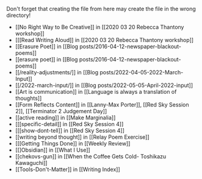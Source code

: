 Don't forget that creating the file from here may create the file in the wrong directory!
- [[No Right Way to Be Creative]] in [[2020 03 20 Rebecca Thantony workshop]]
- [[[Read Writing Aloud]] in [[2020 03 20 Rebecca Thantony workshop]]
- [[Erasure Poet]] in [[Blog posts/2016-04-12-newspaper-blackout-poems]]
- [[erasure poet]] in [[Blog posts/2016-04-12-newspaper-blackout-poems]]
- [[/reality-adjustments/]] in [[Blog posts/2022-04-05-2022-March-Input]]
- [[/2022-march-input/]] in [[Blog posts/2022-05-05-April-2022-input]]
- [[Art is communication]] in [[Language is always a translation of thoughts]]
- [[Form Reflects Content]] in [[Lanny-Max Porter]], [[Red Sky Session 2]], [[Terminator 2 Judgement Day]]
- [[active reading]] in [[Make Marginalia]]
- [[[specific-detail]] in [[Red Sky Session 4]]
- [[[show-dont-tell]] in [[Red Sky Session 4]]
- [[writing beyond thought]] in [[Relay Poem Exercise]]
- [[[Getting Things Done]] in [[Weekly Review]]
- [[]Obsidian]] in [[What I Use]]
- [[chekovs-gun]] in [[When the Coffee Gets Cold- Toshikazu Kawaguchi]]
- [[Tools-Don&#39;t-Matter]] in [[Writing Index]]
